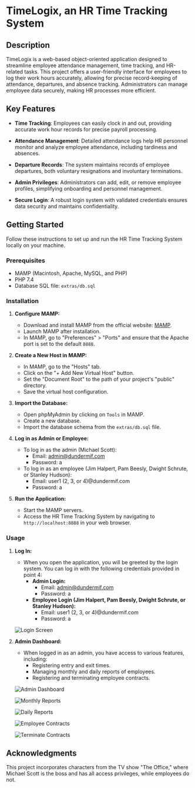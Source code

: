 # TimeLogix, an HR Time Tracking System

## Description

TimeLogix is a web-based object-oriented application designed to streamline employee attendance management, time tracking, and HR-related tasks. This project offers a user-friendly interface for employees to log their work hours accurately, allowing for precise record-keeping of attendance, departures, and absence tracking. Administrators can manage employee data securely, making HR processes more efficient.

## Key Features

* **Time Tracking**: Employees can easily clock in and out, providing accurate work hour records for precise payroll processing.

* **Attendance Management**: Detailed attendance logs help HR personnel monitor and analyze employee attendance, including tardiness and absences.

* **Departure Records**: The system maintains records of employee departures, both voluntary resignations and involuntary terminations.

* **Admin Privileges**: Administrators can add, edit, or remove employee profiles, simplifying onboarding and personnel management.

* **Secure Login**: A robust login system with validated credentials ensures data security and maintains confidentiality.

## Getting Started

Follow these instructions to set up and run the HR Time Tracking System locally on your machine. 

### Prerequisites

* MAMP (Macintosh, Apache, MySQL, and PHP)
* PHP 7.4
* Database SQL file: `extras/db.sql`

### Installation

1. **Configure MAMP:**
   - Download and install MAMP from the official website: [MAMP](https://www.mamp.info/).
   - Launch MAMP after installation.
   - In MAMP, go to "Preferences" > "Ports" and ensure that the Apache port is set to the default `8888`.

2. **Create a New Host in MAMP:**
   - In MAMP, go to the "Hosts" tab.
   - Click on the "+ Add New Virtual Host" button.
   - Set the "Document Root" to the path of your project's "public" directory.
   - Save the virtual host configuration.

3. **Import the Database:**
   - Open phpMyAdmin by clicking on `Tools` in MAMP.
   - Create a new database.
   - Import the database schema from the `extras/db.sql` file.

4. **Log in as Admin or Employee:**
   - To log in as the admin (Michael Scott):
     - Email: admin@dundermif.com
     - Password: a
   - To log in as an employee (Jim Halpert, Pam Beesly, Dwight Schrute, or Stanley Hudson):
     - Email: user1 (2, 3, or 4)@dundermif.com
     - Password: a

5. **Run the Application:**
   - Start the MAMP servers.
   - Access the HR Time Tracking System by navigating to `http://localhost:8888` in your web browser.

### Usage

1. **Log In:**
   - When you open the application, you will be greeted by the login system. You can log in with the following credentials provided in point 4:
     - **Admin Login:**
       - Email: admin@dundermif.com
       - Password: a
     - **Employee Login (Jim Halpert, Pam Beesly, Dwight Schrute, or Stanley Hudson):**
       - Email: user1 (2, 3, or 4)@dundermif.com
       - Password: a

   ![Login Screen](https://github.com/jfiliprc/TimeLogix/assets/109008096/59309c2b-eb38-4688-ae9d-3f4b7e920ac5)

2. **Admin Dashboard:**
   - When logged in as an admin, you have access to various features, including:
     - Registering entry and exit times.
     - Managing monthly and daily reports of employees.
     - Registering and terminating employee contracts.

   ![Admin Dashboard](https://github.com/jfiliprc/TimeLogix/assets/109008096/1ac0c0cb-c563-4224-ba4b-bcd56cdf11db)

   ![Monthly Reports](https://github.com/jfiliprc/TimeLogix/assets/109008096/bada474b-8f89-4bc7-a425-aa025388a160)

   ![Daily Reports](https://github.com/jfiliprc/TimeLogix/assets/109008096/6c0e14ae-4f73-4466-ab48-f9d6de9be265)

   ![Employee Contracts](https://github.com/jfiliprc/TimeLogix/assets/109008096/04e0b659-02c6-4edb-8f7f-e9b38b4ef176)

   ![Terminate Contracts](https://github.com/jfiliprc/TimeLogix/assets/109008096/d431ea82-40a0-4876-9a33-c831250f03a2)
   
## Acknowledgments

This project incorporates characters from the TV show "The Office," where Michael Scott is the boss and has all access privileges, while employees do not.
